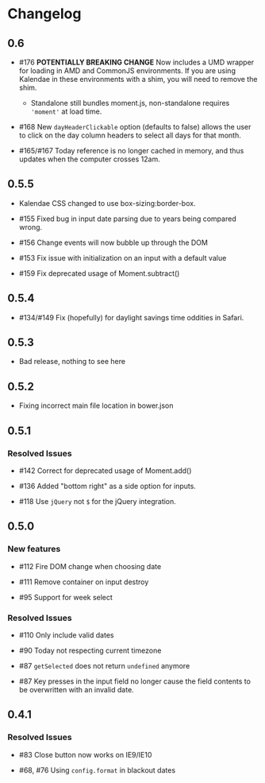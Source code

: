 # Changelog

## 0.6

* \#176 **POTENTIALLY BREAKING CHANGE** Now includes a UMD wrapper for loading in AMD and CommonJS environments. If you are using Kalendae in these environments with a shim, you will need to remove the shim.

  - Standalone still bundles moment.js, non-standalone requires `'moment'` at load time.

* \#168 New `dayHeaderClickable` option (defaults to false) allows the user to click on the day column headers to select all days for that month.

* \#165/\#167 Today reference is no longer cached in memory, and thus updates when the computer crosses 12am.


## 0.5.5

* Kalendae CSS changed to use box-sizing:border-box.

* \#155 Fixed bug in input date parsing due to years being compared wrong.

* \#156 Change events will now bubble up through the DOM

* \#153 Fix issue with initialization on an input with a default value

* \#159 Fix deprecated usage of Moment.subtract()

## 0.5.4

* \#134/\#149 Fix (hopefully) for daylight savings time oddities in Safari.

## 0.5.3

* Bad release, nothing to see here

## 0.5.2

* Fixing incorrect main file location in bower.json

## 0.5.1

### Resolved Issues

* \#142 Correct for deprecated usage of Moment.add()

* \#136 Added "bottom right" as a side option for inputs.

* \#118 Use `jQuery` not `$` for the jQuery integration.


## 0.5.0

### New features

* \#112 Fire DOM change when choosing date

* \#111 Remove container on input destroy

* \#95 Support for week select

### Resolved Issues

* \#110 Only include valid dates

* \#90 Today not respecting current timezone

* \#87 ```getSelected``` does not return ```undefined``` anymore

* \#87 Key presses in the input field no longer cause the field contents to be overwritten with an invalid date.


## 0.4.1

### Resolved Issues

* \#83 Close button now works on IE9/IE10

* \#68, \#76 Using ```config.format``` in blackout dates
